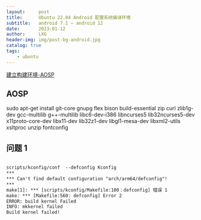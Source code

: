 ```yaml
---
layout:     post
title:      Ubuntu 22.04 Android 配置系统编译环境
subtitle:   android 7.1 ~ android 12
date:       2023-01-12
author:     LXG
header-img: img/post-bg-android.jpg
catalog: true
tags:
    - ubuntu
---
```


[建立构建环境-AOSP](https://source.android.google.cn/docs/setup/start/initializing?hl=zh-cn)

## AOSP

sudo apt-get install git-core gnupg flex bison build-essential zip curl zlib1g-dev gcc-multilib g++-multilib libc6-dev-i386 libncurses5 lib32ncurses5-dev x11proto-core-dev libx11-dev lib32z1-dev libgl1-mesa-dev libxml2-utils xsltproc unzip fontconfig

## 问题 1

```txt

scripts/kconfig/conf  --defconfig Kconfig
***
*** Can't find default configuration "arch/arm64/defconfig"!
***
make[1]: *** [scripts/kconfig/Makefile:100：defconfig] 错误 1
make: *** [Makefile:560: defconfig] Error 2
ERROR: build kernel Failed
INFO: mkkernel failed
Build kernel failed!

```


